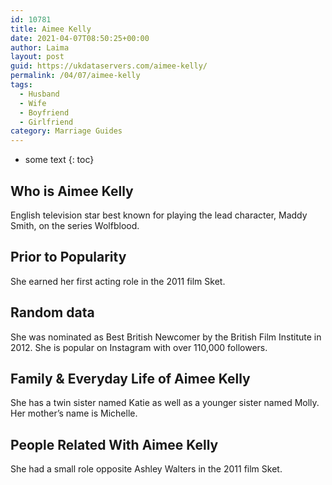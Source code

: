 ```yaml
---
id: 10781
title: Aimee Kelly
date: 2021-04-07T08:50:25+00:00
author: Laima
layout: post
guid: https://ukdataservers.com/aimee-kelly/
permalink: /04/07/aimee-kelly
tags:
  - Husband
  - Wife
  - Boyfriend
  - Girlfriend
category: Marriage Guides
---
```


* some text
{: toc}


## Who is Aimee Kelly
                  
                  
                  
English television star best known for playing the lead character, Maddy Smith, on the series Wolfblood. 
                  
              
            
              
            
                
                
                
## Prior to Popularity
                  
                  
                  
She earned her first acting role in the 2011 film Sket.  
                  
              
            
              
            
                
                
                
## Random data
                  
                  
                  
She was nominated as Best British Newcomer by the British Film Institute in 2012. She is popular on Instagram with over 110,000 followers. 
                  
              
            
              
            
                
                
                
## Family & Everyday Life of Aimee Kelly
                  
                  
                  
She has a twin sister named Katie as well as a younger sister named Molly. Her mother&#8217;s name is Michelle. 
                  
              
            
              
            
                
                
                
## People Related With Aimee Kelly
                  
                  
                  
She had a small role opposite Ashley Walters in the 2011 film Sket. 
                  
              
            
              
            
                
              
            
              
              
            
            
              
            
          
          
          